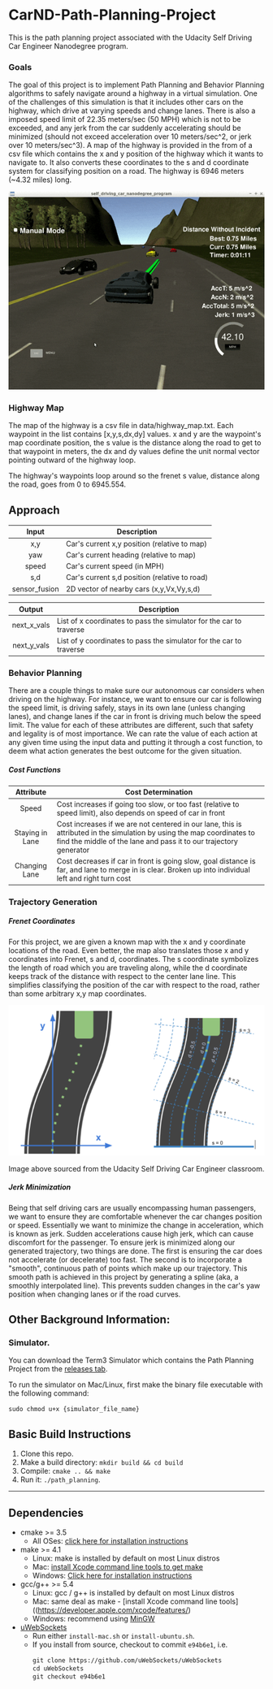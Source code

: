 # CarND-Path-Planning-Project
This is the path planning project associated with the Udacity Self Driving Car Engineer Nanodegree program.

### Goals
The goal of this project is to implement Path Planning and Behavior Planning algorithms to safely navigate around a highway in a virtual simulation. One of the challenges of this simulation is that it includes other cars on the highway, which drive at varying speeds and change lanes. There is also a imposed speed limit of 22.35 meters/sec (50 MPH) which is not to be exceeded, and any jerk from the car suddenly accelerating should be minimized (should not exceed acceleration over 10 meters/sec^2, or jerk over 10 meters/sec^3). A map of the highway is provided in the from of a csv file which contains the x and y position of the highway which it wants to navigate to. It also converts these coordinates to the s and d coordinate system for classifying position on a road. The highway is 6946 meters (~4.32 miles) long.

![simulation gif](images/simulation.gif)

### Highway Map
The map of the highway is a csv file in data/highway_map.txt. Each waypoint in the list contains  [x,y,s,dx,dy] values. x and y are the waypoint's map coordinate position, the s value is the distance along the road to get to that waypoint in meters, the dx and dy values define the unit normal vector pointing outward of the highway loop.

The highway's waypoints loop around so the frenet s value, distance along the road, goes from 0 to 6945.554.

## Approach

| Input | Description  |
|:-:|-|
| x,y  | Car's current x,y position (relative to map)  |
| yaw  | Car's current heading (relative to map)  |
| speed  | Car's current speed (in MPH)  |
| s,d  | Car's current s,d position (relative to road)  |
| sensor_fusion  | 2D vector of nearby cars (x,y,Vx,Vy,s,d)  |

| Output | Description  |
|:-:|-|
| next_x_vals  | List of x coordinates to pass the simulator for the car to traverse  |
| next_y_vals  | List of y coordinates to pass the simulator for the car to traverse  |


### Behavior Planning
There are a couple things to make sure our autonomous car considers when driving on the highway. For instance, we want to ensure our car is following the speed limit, is driving safely, stays in its own lane (unless changing lanes), and change lanes if the car in front is driving much below the speed limit. The value for each of these attributes are different, such that safety and legality is of most importance. We can rate the value of each action at any given time using the input data and putting it through a cost function, to deem what action generates the best outcome for the given situation.  

##### Cost Functions
| Attribute | Cost Determination  |
|:-:|-|
| Speed  | Cost increases if going too slow, or too fast (relative to speed limit), also depends on speed of car in front |
| Staying in Lane | Cost increases if we are not centered in our lane, this is attributed in the simulation by using the map coordinates to find the middle of the lane and pass it to our trajectory generator |
| Changing Lane | Cost decreases if car in front is going slow, goal distance is far, and lane to merge in is clear. Broken up into individual left and right turn cost |


### Trajectory Generation

##### Frenet Coordinates
For this project, we are given a known map with the x and y coordinate locations of the road. Even better, the map also translates those x and y coordinates into Frenet, s and d, coordinates. The s coordinate symbolizes the length of road which you are traveling along, while the d coordinate keeps track of the distance with respect to the center lane line. This simplifies classifying the position of the car with respect to the road, rather than some arbitrary x,y map coordinates.

![simulation gif](images/udacity_frenet_coordinates.png)

Image above sourced from the Udacity Self Driving Car Engineer classroom.

##### Jerk Minimization

Being that self driving cars are usually encompassing human passengers, we want to ensure they are comfortable whenever the car changes position or speed. Essentially we want to minimize the change in acceleration, which is known as jerk. Sudden accelerations cause high jerk, which can cause discomfort for the passenger. To ensure jerk is minimized along our generated trajectory, two things are done. The first is ensuring the car does not accelerate (or decelerate) too fast. The second is to incorporate a "smooth", continuous path of points which make up our trajectory. This smooth path is achieved in this project by generating a spline (aka, a smoothly interpolated line). This prevents sudden changes in the car's yaw position when changing lanes or if the road curves.

## Other Background Information:

### Simulator.
You can download the Term3 Simulator which contains the Path Planning Project from the [releases tab](https://github.com/udacity/self-driving-car-sim/releases/tag/T3_v1.2).  

To run the simulator on Mac/Linux, first make the binary file executable with the following command:
```shell
sudo chmod u+x {simulator_file_name}
```

## Basic Build Instructions

1. Clone this repo.
2. Make a build directory: `mkdir build && cd build`
3. Compile: `cmake .. && make`
4. Run it: `./path_planning`.

---

## Dependencies

* cmake >= 3.5
  * All OSes: [click here for installation instructions](https://cmake.org/install/)
* make >= 4.1
  * Linux: make is installed by default on most Linux distros
  * Mac: [install Xcode command line tools to get make](https://developer.apple.com/xcode/features/)
  * Windows: [Click here for installation instructions](http://gnuwin32.sourceforge.net/packages/make.htm)
* gcc/g++ >= 5.4
  * Linux: gcc / g++ is installed by default on most Linux distros
  * Mac: same deal as make - [install Xcode command line tools]((https://developer.apple.com/xcode/features/)
  * Windows: recommend using [MinGW](http://www.mingw.org/)
* [uWebSockets](https://github.com/uWebSockets/uWebSockets)
  * Run either `install-mac.sh` or `install-ubuntu.sh`.
  * If you install from source, checkout to commit `e94b6e1`, i.e.
    ```
    git clone https://github.com/uWebSockets/uWebSockets
    cd uWebSockets
    git checkout e94b6e1
    ```
